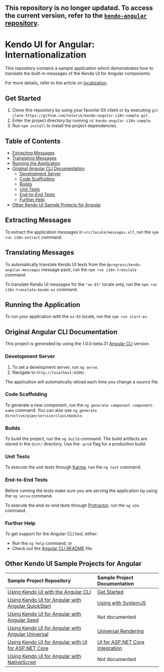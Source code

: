 ##  This repository is no longer updated. To access the current version, refer to the [`kendo-angular` repository](https://github.com/telerik/kendo-angular/tree/master/examples/projects/integration-i18n).

# Kendo UI for Angular: Internationalization

This repository contains a sample application which demonstrates how to translate the built-in messages of the Kendo UI for Angular components.

For more details, refer to the article on [localization](http://www.telerik.com/kendo-angular-ui/components/localization/).

## Get Started

1. Clone this repository by using your favorite Git client or by executing `git clone https://github.com/telerik/kendo-angular-i18n-sample.git`.
1. Enter the project directory by running `cd kendo-angular-i18n-sample`.
1. Run `npm install` to install the project dependencies.

## Table of Contents

* [Extracting Messages](#extracting-messages)
* [Translating Messages](#translating-messages)
* [Running the Application](#running-the-application)
* [Original Angular CLI Documentation](#original-angular-cli-documentation)
    * [Development Server](#development-server)
    * [Code Scaffolding](#code-scaffolding)
    * [Builds](#builds)
    * [Unit Tests](#unit-tests)
    * [End-to-End Tests](#end-to-end-tests)
    * [Further Help](#further-help)
* [Other Kendo UI Sample Projects for Angular](#other-kendo-ui-sample-projects-for-angular)

## Extracting Messages

To extract the application messages in `src/locale/messages.xlf`, run the `npm run i18n-extract` command.

## Translating Messages

To automatically translate Kendo UI texts from the `@progress/kendo-angular-messages` message pack, run the `npm run i18n-translate` command.

To translate Kendo UI messages for the `"es-ES"` locale only, run the `npm run i18n-translate-kendo-es` command.

## Running the Application

To run your application with the `es-ES` locale, run the `npm run start-es`.

## Original Angular CLI Documentation

This project is generated by using the 1.0.0-beta.31 [Angular CLI](https://github.com/angular/angular-cli) version.

### Development Server

1. To set a development server, run `ng serve`.
1. Navigate to `http://localhost:4200/`.

The application will automatically reload each time you change a source file.

### Code Scaffolding

To generate a new component, run the `ng generate component component-name` command. You can also use `ng generate directive/pipe/service/class/module`.

### Builds

To build the project, run the `ng build` command. The build artifacts are stored in the `dist/` directory. Use the `-prod` flag for a production build.

### Unit Tests

To execute the unit tests through [Karma](https://karma-runner.github.io), run the `ng test` command.

### End-to-End Tests

Before running the tests make sure you are serving the application by using the `ng serve` command.

To execute the end-to-end tests through [Protractor](http://www.protractortest.org/), run the `ng e2e` command.

### Further Help

To get support for the Angular CLI tool, either:

* Run the `ng help` command, or
* Check out the [Angular CLI README](https://github.com/angular/angular-cli/blob/master/README.md) file.

## Other Kendo UI Sample Projects for Angular

|Sample Project Repository                                        |Sample Project Documentation |
|:---                                                             |:---                         |
|[Using Kendo UI with the Angular CLI](https://github.com/telerik/kendo-angular-quickstart-cli) |[Get Started](http://www.telerik.com/kendo-angular-ui/getting-started/)|
|[Using Kendo UI for Angular with Angular QuickStart](https://github.com/telerik/kendo-angular-quickstart) |[Using with SystemJS](http://www.telerik.com/kendo-angular-ui/components/installation/system-js/)|
|[Using Kendo UI for Angular with Angular Seed](https://github.com/telerik/kendo-angular-quickstart-seed)  |Not documented        |
|[Using Kendo UI for Angular with Angular Universal](https://github.com/telerik/kendo-angular-universal-demo) |[Universal Rendering](http://www.telerik.com/kendo-angular-ui/components/framework/universal/)|
|[Using Kendo UI for Angular with UI for ASP.NET Core](https://github.com/telerik/kendo-angular-demo-aspnetcore-data/tree/master) |[UI for ASP.NET Core Integration](http://www.telerik.com/kendo-angular-ui/components/dataquery/mvc-integration/)|
|[Using Kendo UI for Angular with NativeScript](https://github.com/telerik/ng2-dashboard)                     |Not documented   |
